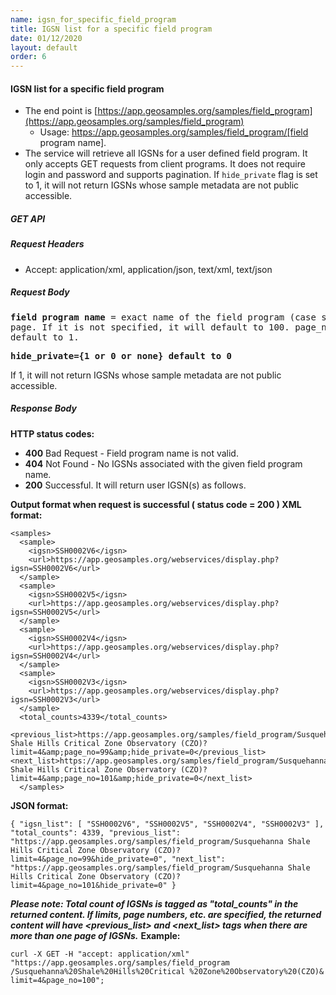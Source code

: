 ```yaml
---
name: igsn_for_specific_field_program
title: IGSN list for a specific field program
date: 01/12/2020
layout: default
order: 6
---
```



#### IGSN list for a specific field program
- The end point is [https://app.geosamples.org/samples/field_program](https://app.geosamples.org/samples/field_program)
  - Usage: https://app.geosamples.org/samples/field_program/[field program name].
- The service will retrieve all IGSNs for a user defined field program. It only accepts GET requests from client programs. It does not require login and password and supports pagination. If `hide_private` flag is set to 1, it will not return IGSNs whose sample metadata are not public accessible.

##### GET API
##### Request Headers
- Accept: application/xml, application/json, text/xml, text/json
##### Request Body

<pre>
<b>field program name</b> = exact name of the field program (case sensitive) <b>limit={limit}</b> maximum number of IGSNs for each
page. If it is not specified, it will default to 100. page_no={page_no} page number. If it is not specified, it will
default to 1.
</pre>

<pre>
<b>hide_private={1 or 0 or none} default to 0</b>
</pre>

If 1, it will not return IGSNs whose sample metadata are not public accessible.

##### Response Body
**HTTP status codes:**
- **400** Bad Request - Field program name is not valid.
- **404** Not Found - No IGSNs associated with the given field program name.
- **200** Successful. It will return user IGSN(s) as follows.

**Output format when request is successful ( status code = 200 ) XML format:**

```
<samples>
  <sample> 
    <igsn>SSH0002V6</igsn> 
    <url>https://app.geosamples.org/webservices/display.php?igsn=SSH0002V6</url>
  </sample> 
  <sample> 
    <igsn>SSH0002V5</igsn> 
    <url>https://app.geosamples.org/webservices/display.php?igsn=SSH0002V5</url>
  </sample> 
  <sample> 
    <igsn>SSH0002V4</igsn> 
    <url>https://app.geosamples.org/webservices/display.php?igsn=SSH0002V4</url>
  </sample> 
  <sample> 
    <igsn>SSH0002V3</igsn> 
    <url>https://app.geosamples.org/webservices/display.php?igsn=SSH0002V3</url>
  </sample> 
  <total_counts>4339</total_counts> 
  <previous_list>https://app.geosamples.org/samples/field_program/Susquehanna Shale Hills Critical Zone Observatory (CZO)?limit=4&amp;page_no=99&amp;hide_private=0</previous_list>
<next_list>https://app.geosamples.org/samples/field_program/Susquehanna Shale Hills Critical Zone Observatory (CZO)?
limit=4&amp;page_no=101&amp;hide_private=0</next_list> 
  </samples>
```

**JSON format:**

```
{ "igsn_list": [ "SSH0002V6", "SSH0002V5", "SSH0002V4", "SSH0002V3" ], "total_counts": 4339, "previous_list":
"https://app.geosamples.org/samples/field_program/Susquehanna Shale Hills Critical Zone Observatory (CZO)?
limit=4&page_no=99&hide_private=0", "next_list": "https://app.geosamples.org/samples/field_program/Susquehanna Shale
Hills Critical Zone Observatory (CZO)?limit=4&page_no=101&hide_private=0" }
```

***Please note: Total count of IGSNs is tagged as "total_counts" in the returned content. If limits, page numbers, etc. are specified, the returned content will have <previous_list> and <next_list> tags when there are more than one page of IGSNs.***
**Example:**

```
curl -X GET -H "accept: application/xml" "https://app.geosamples.org/samples/field_program
/Susquehanna%20Shale%20Hills%20Critical %20Zone%20Observatory%20(CZO)& limit=4&page_no=100";
```
